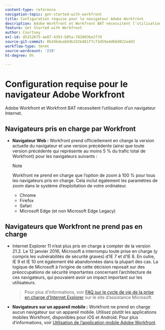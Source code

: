 ```yaml
---
content-type: reference
navigation-topic: get-started-with-workfront
title: Configuration requise pour le navigateur Adobe Workfront
description: Adobe Workfront et Workfront BAT nécessitent l’utilisation d’un navigateur Internet.
feature: Get Started with Workfront
author: Courtney
exl-id: d5252675-ae87-4393-b05a-7810036e2f7d
source-git-commit: 0b34bdeab64b332b481f7c73d59a4d66d022edd3
workflow-type: tm+mt
source-wordcount: '219'
ht-degree: 0%

---
```


# Configuration requise pour le navigateur Adobe Workfront

Adobe Workfront et Workfront BAT nécessitent l’utilisation d’un navigateur Internet.

## Navigateurs pris en charge par Workfront

* **Navigateur Web :** Workfront prend officiellement en charge la version actuelle du navigateur et une version précédente (ainsi que toute version précédente qui représente au moins 5 % du trafic total de Workfront) pour les navigateurs suivants :

   >[!NOTE]
   >
   >Workfront ne prend en charge que l’option de zoom à 100 % pour tous les navigateurs pris en charge. Cela inclut également les paramètres de zoom dans le système d’exploitation de votre ordinateur.

   * Chrome
   * Firefox
   * Safari
   * Microsoft Edge (et non Microsoft Edge Legacy)


## Navigateurs que Workfront ne prend pas en charge

* Internet Explorer 11 n’est plus pris en charge à compter de la version 21.2. Le 12 janvier 2016, Microsoft a interrompu toute prise en charge (y compris les vulnérabilités de sécurité graves) d’IE 7 et d’IE 8. En outre, IE 9 et IE 10 ont également été abandonnées dans la plupart des cas. La logique de Microsoft à l’origine de cette décision reposait sur des préoccupations de sécurité importantes concernant l’architecture de ces navigateurs, qui pouvaient avoir un impact important sur les utilisateurs.
   >Pour plus d’informations, voir [FAQ sur le cycle de vie de la prise en charge d’Internet Explorer](https://support.microsoft.com/en-us/help/17454/lifecycle-faq-internet-explorer) sur le site d’assistance Microsoft.

* **Navigateurs sur un appareil mobile :** Workfront ne prend en charge aucun navigateur sur un appareil mobile. Utilisez plutôt les applications mobiles Workfront, disponibles pour iOS et Android. Pour plus d’informations, voir [Utilisation de l’application mobile Adobe Workfront](../workfront-basics/mobile-apps/using-the-workfront-mobile-app/use-the-mobile-app.md).



